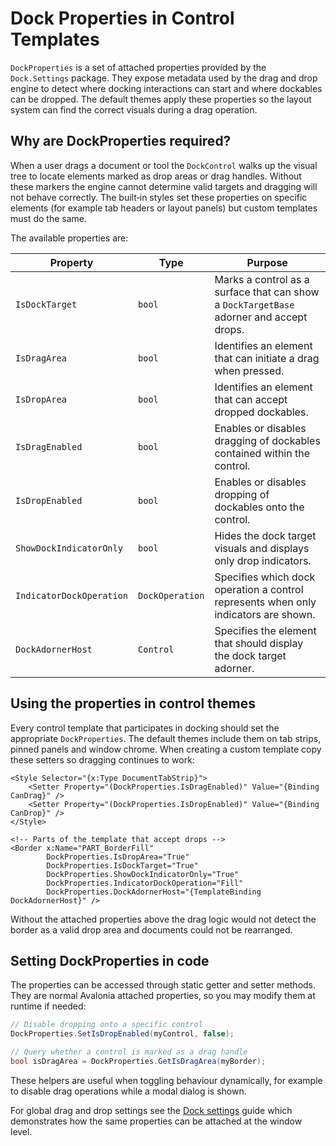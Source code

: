 # Dock Properties in Control Templates

`DockProperties` is a set of attached properties provided by the `Dock.Settings` package. They expose metadata used by the drag and drop engine to detect where docking interactions can start and where dockables can be dropped. The default themes apply these properties so the layout system can find the correct visuals during a drag operation.

## Why are DockProperties required?

When a user drags a document or tool the `DockControl` walks up the visual tree to locate elements marked as drop areas or drag handles. Without these markers the engine cannot determine valid targets and dragging will not behave correctly. The built‑in styles set these properties on specific elements (for example tab headers or layout panels) but custom templates must do the same.

The available properties are:

| Property | Type | Purpose |
| -------- | ---- | ------- |
| `IsDockTarget` | `bool` | Marks a control as a surface that can show a `DockTargetBase` adorner and accept drops. |
| `IsDragArea` | `bool` | Identifies an element that can initiate a drag when pressed. |
| `IsDropArea` | `bool` | Identifies an element that can accept dropped dockables. |
| `IsDragEnabled` | `bool` | Enables or disables dragging of dockables contained within the control. |
| `IsDropEnabled` | `bool` | Enables or disables dropping of dockables onto the control. |
| `ShowDockIndicatorOnly` | `bool` | Hides the dock target visuals and displays only drop indicators. |
| `IndicatorDockOperation` | `DockOperation` | Specifies which dock operation a control represents when only indicators are shown. |
| `DockAdornerHost` | `Control` | Specifies the element that should display the dock target adorner. |

## Using the properties in control themes

Every control template that participates in docking should set the appropriate `DockProperties`. The default themes include them on tab strips, pinned panels and window chrome. When creating a custom template copy these setters so dragging continues to work:

```xaml
<Style Selector="{x:Type DocumentTabStrip}">
    <Setter Property="(DockProperties.IsDragEnabled)" Value="{Binding CanDrag}" />
    <Setter Property="(DockProperties.IsDropEnabled)" Value="{Binding CanDrop}" />
</Style>

<!-- Parts of the template that accept drops -->
<Border x:Name="PART_BorderFill"
        DockProperties.IsDropArea="True"
        DockProperties.IsDockTarget="True"
        DockProperties.ShowDockIndicatorOnly="True"
        DockProperties.IndicatorDockOperation="Fill"
        DockProperties.DockAdornerHost="{TemplateBinding DockAdornerHost}" />
```

Without the attached properties above the drag logic would not detect the border as a valid drop area and documents could not be rearranged.

## Setting DockProperties in code

The properties can be accessed through static getter and setter methods. They are normal Avalonia attached properties, so you may modify them at runtime if needed:

```csharp
// Disable dropping onto a specific control
DockProperties.SetIsDropEnabled(myControl, false);

// Query whether a control is marked as a drag handle
bool isDragArea = DockProperties.GetIsDragArea(myBorder);
```

These helpers are useful when toggling behaviour dynamically, for example to disable drag operations while a modal dialog is shown.

For global drag and drop settings see the [Dock settings](dock-settings.md) guide which demonstrates how the same properties can be attached at the window level.

